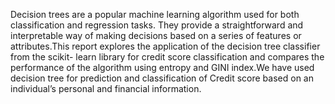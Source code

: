 Decision trees are a popular machine learning algorithm used for both classification and regression tasks. They provide a straightforward and interpretable way of making decisions based on a series of features or attributes.This report explores the application of the decision tree classifier from the scikit- learn library for credit score classification and compares the performance of the algorithm using entropy and GINI index.We have used decision tree for prediction and classification of Credit score based on an individual’s personal and financial information.
